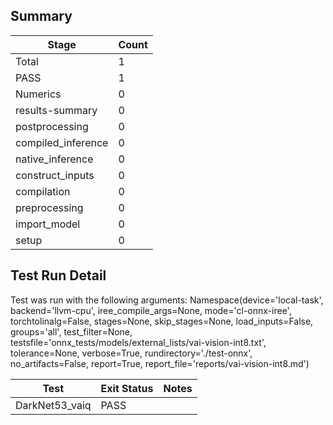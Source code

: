 ## Summary

|Stage|Count|
|--|--|
| Total | 1 |
| PASS | 1 |
| Numerics | 0 |
| results-summary | 0 |
| postprocessing | 0 |
| compiled_inference | 0 |
| native_inference | 0 |
| construct_inputs | 0 |
| compilation | 0 |
| preprocessing | 0 |
| import_model | 0 |
| setup | 0 |

## Test Run Detail 
Test was run with the following arguments:
Namespace(device='local-task', backend='llvm-cpu', iree_compile_args=None, mode='cl-onnx-iree', torchtolinalg=False, stages=None, skip_stages=None, load_inputs=False, groups='all', test_filter=None, testsfile='onnx_tests/models/external_lists/vai-vision-int8.txt', tolerance=None, verbose=True, rundirectory='./test-onnx', no_artifacts=False, report=True, report_file='reports/vai-vision-int8.md')

| Test | Exit Status | Notes |
|--|--|--|
| DarkNet53_vaiq | PASS | |
